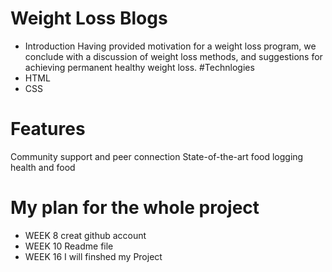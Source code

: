 # Weight Loss Blogs

* Introduction
Having provided motivation for a weight loss program, we conclude with a discussion of weight loss methods, and suggestions for achieving permanent healthy weight loss. 
#Technlogies
* HTML
* CSS

# Features
Community support and peer connection
State-of-the-art food logging
health and food 

# My plan for the whole project

* WEEK 8 creat github account
* WEEK 10 Readme file
* WEEK 16 I will finshed my Project


